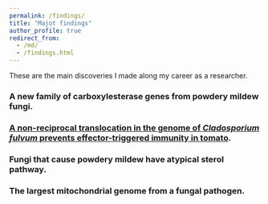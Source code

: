 ```yaml
---
permalink: /findings/
title: "Majot findings"
author_profile: true
redirect_from: 
  - /md/
  - /findings.html
---
```




These are the main discoveries I made along my career as a researcher.

### A new family of carboxylesterase genes from powdery mildew fungi.

### [A non-reciprocal translocation in the genome of *Cladosporium fulvum* prevents effector-triggered immunity in tomato](finding_avr9.md).

### Fungi that cause powdery mildew have atypical sterol pathway.


### The largest mitochondrial genome from a fungal pathogen.

